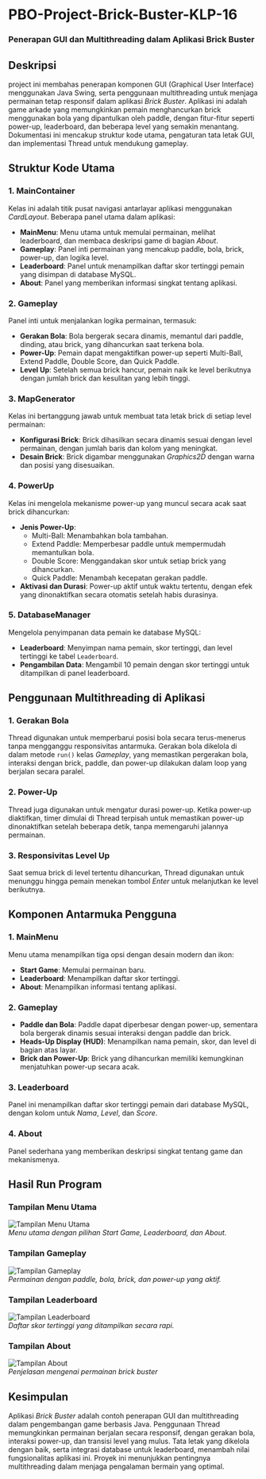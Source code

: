 # PBO-Project-Brick-Buster-KLP-16

### Penerapan GUI dan Multithreading dalam Aplikasi Brick Buster

## Deskripsi

project ini membahas penerapan komponen GUI (Graphical User Interface) menggunakan Java Swing, serta penggunaan multithreading untuk menjaga permainan tetap responsif dalam aplikasi _Brick Buster_. Aplikasi ini adalah game arkade yang memungkinkan pemain menghancurkan brick menggunakan bola yang dipantulkan oleh paddle, dengan fitur-fitur seperti power-up, leaderboard, dan beberapa level yang semakin menantang. Dokumentasi ini mencakup struktur kode utama, pengaturan tata letak GUI, dan implementasi Thread untuk mendukung gameplay.

## Struktur Kode Utama

### 1. MainContainer

Kelas ini adalah titik pusat navigasi antarlayar aplikasi menggunakan _CardLayout_. Beberapa panel utama dalam aplikasi:

- **MainMenu**: Menu utama untuk memulai permainan, melihat leaderboard, dan membaca deskripsi game di bagian _About_.
- **Gameplay**: Panel inti permainan yang mencakup paddle, bola, brick, power-up, dan logika level.
- **Leaderboard**: Panel untuk menampilkan daftar skor tertinggi pemain yang disimpan di database MySQL.
- **About**: Panel yang memberikan informasi singkat tentang aplikasi.

### 2. Gameplay

Panel inti untuk menjalankan logika permainan, termasuk:

- **Gerakan Bola**: Bola bergerak secara dinamis, memantul dari paddle, dinding, atau brick, yang dihancurkan saat terkena bola.
- **Power-Up**: Pemain dapat mengaktifkan power-up seperti Multi-Ball, Extend Paddle, Double Score, dan Quick Paddle.
- **Level Up**: Setelah semua brick hancur, pemain naik ke level berikutnya dengan jumlah brick dan kesulitan yang lebih tinggi.

### 3. MapGenerator

Kelas ini bertanggung jawab untuk membuat tata letak brick di setiap level permainan:

- **Konfigurasi Brick**: Brick dihasilkan secara dinamis sesuai dengan level permainan, dengan jumlah baris dan kolom yang meningkat.
- **Desain Brick**: Brick digambar menggunakan _Graphics2D_ dengan warna dan posisi yang disesuaikan.

### 4. PowerUp

Kelas ini mengelola mekanisme power-up yang muncul secara acak saat brick dihancurkan:

- **Jenis Power-Up**:
  - Multi-Ball: Menambahkan bola tambahan.
  - Extend Paddle: Memperbesar paddle untuk mempermudah memantulkan bola.
  - Double Score: Menggandakan skor untuk setiap brick yang dihancurkan.
  - Quick Paddle: Menambah kecepatan gerakan paddle.
- **Aktivasi dan Durasi**: Power-up aktif untuk waktu tertentu, dengan efek yang dinonaktifkan secara otomatis setelah habis durasinya.

### 5. DatabaseManager

Mengelola penyimpanan data pemain ke database MySQL:

- **Leaderboard**: Menyimpan nama pemain, skor tertinggi, dan level tertinggi ke tabel `Leaderboard`.
- **Pengambilan Data**: Mengambil 10 pemain dengan skor tertinggi untuk ditampilkan di panel leaderboard.

## Penggunaan Multithreading di Aplikasi

### 1. Gerakan Bola

Thread digunakan untuk memperbarui posisi bola secara terus-menerus tanpa mengganggu responsivitas antarmuka. Gerakan bola dikelola di dalam metode `run()` kelas _Gameplay_, yang memastikan pergerakan bola, interaksi dengan brick, paddle, dan power-up dilakukan dalam loop yang berjalan secara paralel.

### 2. Power-Up

Thread juga digunakan untuk mengatur durasi power-up. Ketika power-up diaktifkan, timer dimulai di Thread terpisah untuk memastikan power-up dinonaktifkan setelah beberapa detik, tanpa memengaruhi jalannya permainan.

### 3. Responsivitas Level Up

Saat semua brick di level tertentu dihancurkan, Thread digunakan untuk menunggu hingga pemain menekan tombol _Enter_ untuk melanjutkan ke level berikutnya.

## Komponen Antarmuka Pengguna

### 1. MainMenu

Menu utama menampilkan tiga opsi dengan desain modern dan ikon:

- **Start Game**: Memulai permainan baru.
- **Leaderboard**: Menampilkan daftar skor tertinggi.
- **About**: Menampilkan informasi tentang aplikasi.

### 2. Gameplay

- **Paddle dan Bola**: Paddle dapat diperbesar dengan power-up, sementara bola bergerak dinamis sesuai interaksi dengan paddle dan brick.
- **Heads-Up Display (HUD)**: Menampilkan nama pemain, skor, dan level di bagian atas layar.
- **Brick dan Power-Up**: Brick yang dihancurkan memiliki kemungkinan menjatuhkan power-up secara acak.

### 3. Leaderboard

Panel ini menampilkan daftar skor tertinggi pemain dari database MySQL, dengan kolom untuk _Nama_, _Level_, dan _Score_.

### 4. About

Panel sederhana yang memberikan deskripsi singkat tentang game dan mekanismenya.

## Hasil Run Program

### Tampilan Menu Utama

![Tampilan Menu Utama](/assets/runProgram/menuUtama.png)  
_Menu utama dengan pilihan Start Game, Leaderboard, dan About._

### Tampilan Gameplay

![Tampilan Gameplay](/assets/runProgram/gameplay.png)  
_Permainan dengan paddle, bola, brick, dan power-up yang aktif._

### Tampilan Leaderboard

![Tampilan Leaderboard](/assets/runProgram/leaderboard.png)  
_Daftar skor tertinggi yang ditampilkan secara rapi._

### Tampilan About

![Tampilan About](/assets/runProgram/about.png)  
_Penjelasan mengenai permainan brick buster_

## Kesimpulan

Aplikasi _Brick Buster_ adalah contoh penerapan GUI dan multithreading dalam pengembangan game berbasis Java. Penggunaan Thread memungkinkan permainan berjalan secara responsif, dengan gerakan bola, interaksi power-up, dan transisi level yang mulus. Tata letak yang dikelola dengan baik, serta integrasi database untuk leaderboard, menambah nilai fungsionalitas aplikasi ini. Proyek ini menunjukkan pentingnya multithreading dalam menjaga pengalaman bermain yang optimal.
